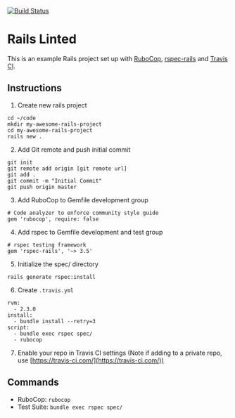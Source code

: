 [![Build Status](https://travis-ci.org/kmills006/rails-linted.svg?branch=master)](https://travis-ci.org/kmills006/rails-linted)

# Rails Linted
This is an example Rails project set up with [RuboCop](https://github.com/bbatsov/rubocop), [rspec-rails](http://rspec.info/) and [Travis CI](https://travis-ci.org/).

## Instructions

1. Create new rails project
  ```
  cd ~/code
  mkdir my-awesome-rails-project
  cd my-awesome-rails-project
  rails new .
  ```

2. Add Git remote and push initial commit
  ```
  git init
  git remote add origin [git remote url]
  git add .
  git commit -m "Initial Commit"
  git push origin master
  ```

3. Add RuboCop to Gemfile development group
  ```
  # Code analyzer to enforce community style guide
  gem 'rubocop', require: false
  ```

4. Add rspec to Gemfile development and test group
  ```
  # rspec testing framework
  gem 'rspec-rails', '~> 3.5'
  ```

5. Initialize the spec/ directory
  ```
  rails generate rspec:install
  ```

6. Create `.travis.yml`
  ```
  rvm:
    - 2.3.0
  install:
    - bundle install --retry=3
  script:
    - bundle exec rspec spec/
    - rubocop
  ```

7. Enable your repo in Travis CI settings (Note if adding to a private repo, use [https://travis-ci.com/](https://travis-ci.com/))

## Commands

* RuboCop: `rubocop`
* Test Suite: `bundle exec rspec spec/`
